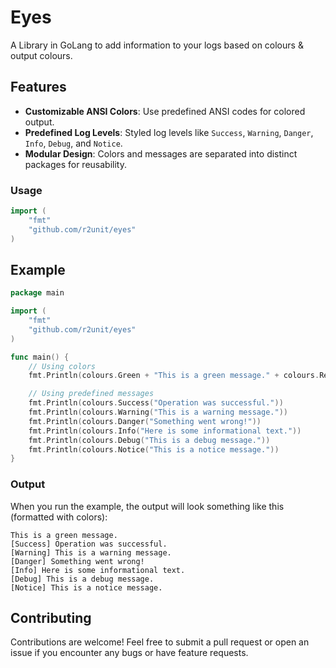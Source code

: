# Eyes
A Library in GoLang to add information to your logs based on colours &amp; output colours.

## Features

- **Customizable ANSI Colors**: Use predefined ANSI codes for colored output.
- **Predefined Log Levels**: Styled log levels like `Success`, `Warning`, `Danger`, `Info`, `Debug`, and `Notice`.
- **Modular Design**: Colors and messages are separated into distinct packages for reusability.

### Usage

```go
import (
    "fmt"
    "github.com/r2unit/eyes"
)
```

## Example

```go
package main

import (
    "fmt"
    "github.com/r2unit/eyes"
)

func main() {
    // Using colors
    fmt.Println(colours.Green + "This is a green message." + colours.Reset)

    // Using predefined messages
    fmt.Println(colours.Success("Operation was successful."))
    fmt.Println(colours.Warning("This is a warning message."))
    fmt.Println(colours.Danger("Something went wrong!"))
    fmt.Println(colours.Info("Here is some informational text."))
    fmt.Println(colours.Debug("This is a debug message."))
    fmt.Println(colours.Notice("This is a notice message."))
}
```

### Output
When you run the example, the output will look something like this (formatted with colors):
```text
This is a green message.
[Success] Operation was successful.
[Warning] This is a warning message.
[Danger] Something went wrong!
[Info] Here is some informational text.
[Debug] This is a debug message.
[Notice] This is a notice message.
```

## Contributing
Contributions are welcome! Feel free to submit a pull request or open an issue if you encounter any bugs or have feature requests.
